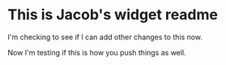 # This is Jacob's widget readme

I'm checking to see if I can add other changes to this now.

Now I'm testing if this is how you push things as well.
